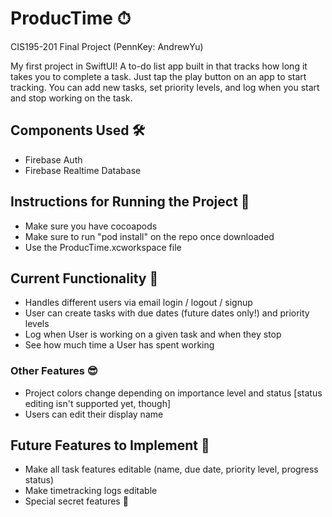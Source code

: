 # ProducTime ⏱

CIS195-201 Final Project (PennKey: AndrewYu)

 My first project in SwiftUI! A to-do list app built in that tracks how long it takes you to complete a task. Just tap the play button on an app to start tracking.
 You can add new tasks, set priority levels, and log when you start and stop working on the task. 

## Components Used 🛠
- Firebase Auth
- Firebase Realtime Database

## Instructions for Running the Project 📝
- Make sure you have cocoapods
- Make sure to run "pod install" on the repo once downloaded
- Use the ProducTime.xcworkspace file

## Current Functionality 💪
* Handles different users via email login / logout / signup
* User can create tasks with due dates (future dates only!) and priority levels
* Log when User is working on a given task and when they stop
* See how much time a User has spent working

### Other Features 😎
* Project colors change depending on importance level and status [status editing isn't supported yet, though]
* Users can edit their display name

## Future Features to Implement 🔬
- Make all task features editable (name, due date, priority level, progress status)
- Make timetracking logs editable
- Special secret features 🤫

